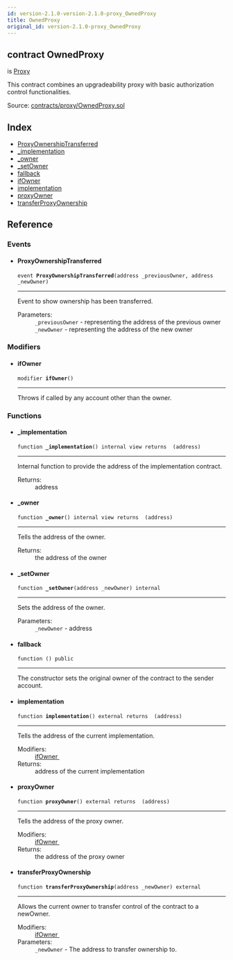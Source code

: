 ```yaml
---
id: version-2.1.0-version-2.1.0-proxy_OwnedProxy
title: OwnedProxy
original_id: version-2.1.0-proxy_OwnedProxy
---
```


<div class="contract-doc"><div class="contract"><h2 class="contract-header"><span class="contract-kind">contract</span> OwnedProxy</h2><p class="base-contracts"><span>is</span> <a href="proxy_Proxy.html">Proxy</a></p><p class="description">This contract combines an upgradeability proxy with basic authorization control functionalities.</p><div class="source">Source: <a href="https://github.com/PolymathNetwork/polymath-core/blob/v2.1.0/contracts/proxy/OwnedProxy.sol" target="_blank">contracts/proxy/OwnedProxy.sol</a></div></div><div class="index"><h2>Index</h2><ul><li><a href="proxy_OwnedProxy.html#ProxyOwnershipTransferred">ProxyOwnershipTransferred</a></li><li><a href="proxy_OwnedProxy.html#_implementation">_implementation</a></li><li><a href="proxy_OwnedProxy.html#_owner">_owner</a></li><li><a href="proxy_OwnedProxy.html#_setOwner">_setOwner</a></li><li><a href="proxy_OwnedProxy.html#">fallback</a></li><li><a href="proxy_OwnedProxy.html#ifOwner">ifOwner</a></li><li><a href="proxy_OwnedProxy.html#implementation">implementation</a></li><li><a href="proxy_OwnedProxy.html#proxyOwner">proxyOwner</a></li><li><a href="proxy_OwnedProxy.html#transferProxyOwnership">transferProxyOwnership</a></li></ul></div><div class="reference"><h2>Reference</h2><div class="events"><h3>Events</h3><ul><li><div class="item event"><span id="ProxyOwnershipTransferred" class="anchor-marker"></span><h4 class="name">ProxyOwnershipTransferred</h4><div class="body"><code class="signature">event <strong>ProxyOwnershipTransferred</strong><span>(address _previousOwner, address _newOwner) </span></code><hr/><div class="description"><p>Event to show ownership has been transferred.</p></div><dl><dt><span class="label-parameters">Parameters:</span></dt><dd><div><code>_previousOwner</code> - representing the address of the previous owner</div><div><code>_newOwner</code> - representing the address of the new owner</div></dd></dl></div></div></li></ul></div><div class="modifiers"><h3>Modifiers</h3><ul><li><div class="item modifier"><span id="ifOwner" class="anchor-marker"></span><h4 class="name">ifOwner</h4><div class="body"><code class="signature">modifier <strong>ifOwner</strong><span>() </span></code><hr/><div class="description"><p>Throws if called by any account other than the owner.</p></div></div></div></li></ul></div><div class="functions"><h3>Functions</h3><ul><li><div class="item function"><span id="_implementation" class="anchor-marker"></span><h4 class="name">_implementation</h4><div class="body"><code class="signature">function <strong>_implementation</strong><span>() </span><span>internal </span><span>view </span><span>returns  (address) </span></code><hr/><div class="description"><p>Internal function to provide the address of the implementation contract.</p></div><dl><dt><span class="label-return">Returns:</span></dt><dd>address</dd></dl></div></div></li><li><div class="item function"><span id="_owner" class="anchor-marker"></span><h4 class="name">_owner</h4><div class="body"><code class="signature">function <strong>_owner</strong><span>() </span><span>internal </span><span>view </span><span>returns  (address) </span></code><hr/><div class="description"><p>Tells the address of the owner.</p></div><dl><dt><span class="label-return">Returns:</span></dt><dd>the address of the owner</dd></dl></div></div></li><li><div class="item function"><span id="_setOwner" class="anchor-marker"></span><h4 class="name">_setOwner</h4><div class="body"><code class="signature">function <strong>_setOwner</strong><span>(address _newOwner) </span><span>internal </span></code><hr/><div class="description"><p>Sets the address of the owner.</p></div><dl><dt><span class="label-parameters">Parameters:</span></dt><dd><div><code>_newOwner</code> - address</div></dd></dl></div></div></li><li><div class="item function"><span id="fallback" class="anchor-marker"></span><h4 class="name">fallback</h4><div class="body"><code class="signature">function <strong></strong><span>() </span><span>public </span></code><hr/><div class="description"><p>The constructor sets the original owner of the contract to the sender account.</p></div></div></div></li><li><div class="item function"><span id="implementation" class="anchor-marker"></span><h4 class="name">implementation</h4><div class="body"><code class="signature">function <strong>implementation</strong><span>() </span><span>external </span><span>returns  (address) </span></code><hr/><div class="description"><p>Tells the address of the current implementation.</p></div><dl><dt><span class="label-modifiers">Modifiers:</span></dt><dd><a href="proxy_OwnedProxy.html#ifOwner">ifOwner </a></dd><dt><span class="label-return">Returns:</span></dt><dd>address of the current implementation</dd></dl></div></div></li><li><div class="item function"><span id="proxyOwner" class="anchor-marker"></span><h4 class="name">proxyOwner</h4><div class="body"><code class="signature">function <strong>proxyOwner</strong><span>() </span><span>external </span><span>returns  (address) </span></code><hr/><div class="description"><p>Tells the address of the proxy owner.</p></div><dl><dt><span class="label-modifiers">Modifiers:</span></dt><dd><a href="proxy_OwnedProxy.html#ifOwner">ifOwner </a></dd><dt><span class="label-return">Returns:</span></dt><dd>the address of the proxy owner</dd></dl></div></div></li><li><div class="item function"><span id="transferProxyOwnership" class="anchor-marker"></span><h4 class="name">transferProxyOwnership</h4><div class="body"><code class="signature">function <strong>transferProxyOwnership</strong><span>(address _newOwner) </span><span>external </span></code><hr/><div class="description"><p>Allows the current owner to transfer control of the contract to a newOwner.</p></div><dl><dt><span class="label-modifiers">Modifiers:</span></dt><dd><a href="proxy_OwnedProxy.html#ifOwner">ifOwner </a></dd><dt><span class="label-parameters">Parameters:</span></dt><dd><div><code>_newOwner</code> - The address to transfer ownership to.</div></dd></dl></div></div></li></ul></div></div></div>
